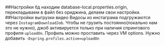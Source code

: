 ##Настройки бд
находим database-local.properties.origin, перекладываем в файл без ориджина, делаем свои настройки.
##Настройки выгрузки видео
Видосы из инстаграма подгружаются через `InstagramDownloadJob`.
Чтобы не грузить постоянно(локально нам это не нужно), джоб активируется только при наличия спрингового профиля `uploadOn`.
Профиль можно проставить через VM options. Нужно добавить `-Dspring.profiles.active=uploadOn`